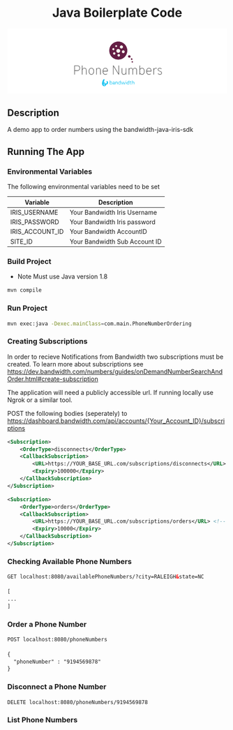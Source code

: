 <div align="center">

# Java Boilerplate Code

![BW_all](../../.readme_images/BW_PhoneNumbers.png)

</div>

## Description
A demo app to order numbers using the bandwidth-java-iris-sdk

## Running The App

### Environmental Variables
The following environmental variables need to be set

| Variable | Description |
|--|--|
| IRIS_USERNAME | Your Bandwidth Iris Username |
| IRIS_PASSWORD | Your Bandwidth Iris password |
| IRIS_ACCOUNT_ID | Your Bandwidth AccountID |
| SITE_ID | Your Bandwidth Sub Account ID |

### Build Project

* Note Must use Java version 1.8

```bash
mvn compile
```

### Run Project

```bash
mvn exec:java -Dexec.mainClass=com.main.PhoneNumberOrdering
```

### Creating Subscriptions

In order to recieve Notifications from Bandwidth two subscriptions must be created.
To learn more about subscriptions see https://dev.bandwidth.com/numbers/guides/onDemandNumberSearchAndOrder.html#create-subscription

The application will need a publicly accessible url.  If running locally use Ngrok or a similar tool.

POST the following bodies (seperately) to https://dashboard.bandwidth.com/api/accounts/{Your_Account_ID}/subscriptions

```xml
<Subscription>
    <OrderType>disconnects</OrderType>
    <CallbackSubscription>
        <URL>https://YOUR_BASE_URL.com/subscriptions/disconnects</URL> <!-- Change the base url -->
        <Expiry>100000</Expiry>
    </CallbackSubscription>
</Subscription>
```

```xml
<Subscription>
    <OrderType>orders</OrderType>
    <CallbackSubscription>
        <URL>https://YOUR_BASE_URL.com/subscriptions/orders</URL> <!-- Change the base url -->
        <Expiry>10000</Expiry>
    </CallbackSubscription>
</Subscription>
```

### Checking Available Phone Numbers

```html
GET localhost:8080/availablePhoneNumbers/?city=RALEIGH&state=NC

[
...
]
```

### Order a Phone Number

```html
POST localhost:8080/phoneNumbers

{
  "phoneNumber" : "9194569878"
}
```

### Disconnect a Phone Number

```html
DELETE localhost:8080/phoneNumbers/9194569878
```

### List Phone Numbers

```html

```
